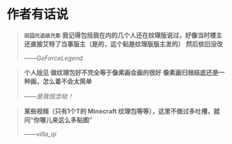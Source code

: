 # 作者有话说

> **`田园光追级光影` 我记得包括我在内的几个人还在纹理版说过，好像当时楼主还直接艾特了当事版主（是的，这个贴是纹理版版主发的）**
> **然后依旧没改**  
>
> ——_GeForceLegend_

> **个人拙见**
> **做纹理包好不完全等于像素画会画的很好**
> **像素画归根结底还是一种画，怎么着不会太简单**
>
> ——_是我信念哒！_

> **某些视频（只有1个T的 Minecraft 纹理包等等），这里不做过多吐槽，就问“你哪儿来这么多贴图”**
>
> ——_villa_qi_
